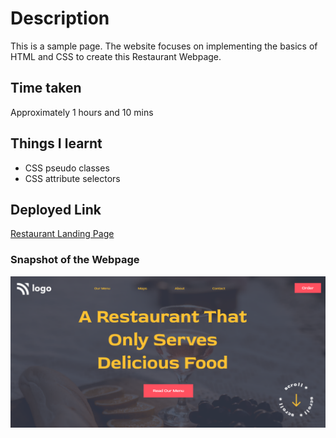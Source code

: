 # Description
This is a sample page. The website focuses on implementing the basics of HTML and CSS to create this Restaurant Webpage.
## Time taken 
Approximately
1 hours and 10 mins
## Things I learnt

- CSS pseudo classes
- CSS attribute selectors
## Deployed Link

[Restaurant Landing Page](https://logorestaurant.netlify.app/)

### Snapshot of the Webpage

![Webpage](./2.png)